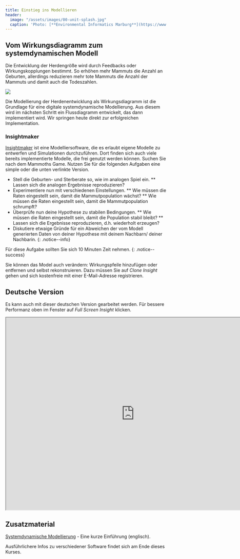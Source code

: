 ```yaml
---
title: Einstieg ins Modellieren
header:
  image: "/assets/images/00-unit-splash.jpg"
  caption: 'Photo: [**Environmental Informatics Marburg**](https://www.flickr.com/environmentalinformatics-marburg/)'
---
```


## Vom Wirkungsdiagramm zum systemdynamischen Modell
Die Entwicklung der Herdengröße wird durch Feedbacks oder Wirkungskopplungen bestimmt. So erhöhen mehr Mammuts die Anzahl an Geburten, allerdings reduzieren mehr tote Mammuts die Anzahl der Mammuts und damit auch die Todeszahlen.

  <img src="../assets/images/Feedbackloop.png">

Die Modellierung der Herdenentwicklung als Wirkungsdiagramm ist die Grundlage für eine digitale systemdynamische Modellierung. Aus diesem wird im nächsten Schritt ein Flussdiagramm entwickelt, das dann implementiert wird. Wir springen heute direkt zur erfolgreichen Implementation. 

### Insightmaker
[Insightmaker](https://insightmaker.com/) ist eine Modelliersoftware, die es erlaubt eigene Modelle zu entwerfen und Simulationen durchzuführen. Dort finden sich auch viele bereits implementierte Modelle, die frei genutzt werden können. Suchen Sie nach dem Mammoths Game. Nutzen Sie für die folgenden Aufgaben eine simple oder die unten verlinkte Version.

* Stell die Geburten- und Sterberate so, wie im analogen Spiel ein.
** Lassen sich die analogen Ergebnisse reproduzieren?
* Experimentiere nun mit verschiedenen Einstellungen.
** Wie müssen die Raten eingestellt sein, damit die Mammutpopulation wächst?
** Wie müssen die Raten eingestellt sein, damit die Mammutpopulation schrumpft?
* Überprüfe nun deine Hypothese zu stabilen Bedingungen.
** Wie müssen die Raten eingestellt sein, damit die Population stabil bleibt?
** Lassen sich die Ergebnisse reproduzieren, d.h. wiederholt erzeugen?
* Diskutiere etwaige Gründe für ein Abweichen der vom Modell generierten Daten von deiner Hypothese mit deinem Nachbarn/ deiner Nachbarin.
 {: .notice--info}
 
Für diese Aufgabe sollten Sie sich 10 Minuten Zeit nehmen.
{: .notice--success} 

Sie können das Model auch verändern: Wirkungspfeile hinzufügen oder entfernen und selbst rekonstruieren. Dazu müssen Sie auf *Clone Insight* gehen und sich kostenfreie mit einer E-Mail-Adresse registrieren. 


## Deutsche Version
Es kann auch mit dieser deutschen Version gearbeitet werden. Für bessere Performanz oben im Fenster auf *Full Screen Insight* klicken.
<iframe src="https://insightmaker.com/insight/7GjbYKkATFtF9ekSXNeyAj/embed?topBar=1&sideBar=1&zoom=1" title="Embedded model" width="800" height="600"></iframe>



## Zusatzmaterial 
[Systemdynamische Modellierung](https://www.youtube.com/watch?v=AnTwZVviXyY&t=627s) - Eine kurze Einführung (englisch). 

Ausführlichere Infos zu verschiedener Software findet sich am Ende dieses Kurses. 




